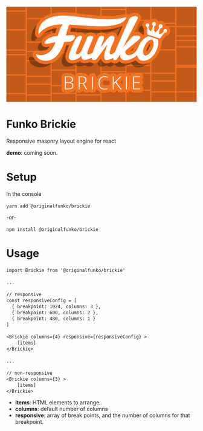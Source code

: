 ![Funko Brickie](https://raw.githubusercontent.com/OriginalFunko/brickie/master/funko-brickie.png)
# Funko Brickie

Responsive masonry layout engine for react

**demo**: coming soon.

# Setup

In the console

``yarn add @originalfunko/brickie``

-or-

``npm install @originalfunko/brickie``

# Usage

```
import Brickie from '@originalfunko/brickie'

...

// responsive
const responsiveConfig = [
  { breakpoint: 1024, columns: 3 }, 
  { breakpoint: 600, columns: 2 }, 
  { breakpoint: 480, columns: 1 } 
]

<Brickie columns={4} responsive={responsiveConfig} >
    [items]
</Brickie>

...

// non-responsive
<Brickie columns={3} >
    [items]
</Brickie>
```

* **items**: HTML elements to arrange.
* **columns**: default number of columns
* **responsive**: array of break points, and the number of columns for that breakpoint.
